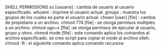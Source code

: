 SHELL PERMISSIONS
su [usuario] : cambia de usuario al usuario especificado.
whoami : imprime el usuario actual.
groups : muestra los grupos de los cuales es parte el usuario actual.
chown [user] [file] : cambia de propietario a un archivo.
chmod 774 [file] : se otorga permisos multiples a un archivo.
chmod ugo+x [file] :se otorga permisos de ejecutar al usuario, grupo y otros.
chmod mode [file] : este comando aplica los comandos al archivo especificado.
se creo script para copiar el modo al archivo olleh.
chmod -R : el siguiente comando aplica comando recursiva
